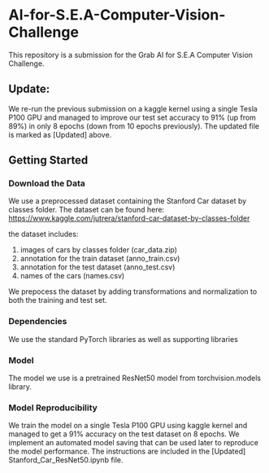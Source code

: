 # AI-for-S.E.A-Computer-Vision-Challenge

This repository is a submission for the Grab AI for S.E.A Computer Vision Challenge. 

## Update:
We re-run the previous submission on a kaggle kernel using a single Tesla P100 GPU and managed to improve our test set accuracy to 91% (up from 89%) in only 8 epochs (down from 10 epochs previously). The updated file is marked as [Updated] above.

## Getting Started

### Download the Data

We use a preprocessed dataset containing the Stanford Car dataset by classes folder. The dataset can be found here: https://www.kaggle.com/jutrera/stanford-car-dataset-by-classes-folder

the dataset includes:
1. images of cars by classes folder (car_data.zip)
2. annotation for the train dataset (anno_train.csv)
3. annotation for the test dataset (anno_test.csv)
4. names of the cars (names.csv)

We prepocess the dataset by adding transformations and normalization to both the training and test set.

### Dependencies
We use the standard PyTorch libraries as well as supporting libraries

### Model 
The model we use is a pretrained ResNet50 model from torchvision.models library.

### Model Reproducibility
We train the model on a single Tesla P100 GPU using kaggle kernel and managed to get a 91% accuracy on the test dataset on 8 epochs. We implement an automated model saving that can be used later to reproduce the model performance. The instructions are included in the [Updated] Stanford_Car_ResNet50.ipynb file.
